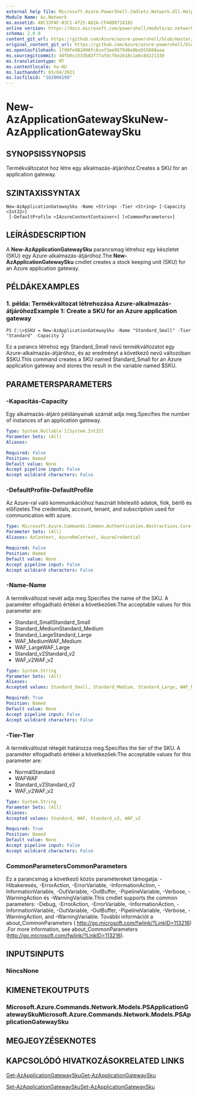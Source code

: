 ```yaml
---
external help file: Microsoft.Azure.PowerShell.Cmdlets.Network.dll-Help.xml
Module Name: Az.Network
ms.assetid: 48C33FAF-83C1-4725-AD2A-CF48D0718182
online version: https://docs.microsoft.com/powershell/module/az.network/new-azapplicationgatewaysku
schema: 2.0.0
content_git_url: https://github.com/Azure/azure-powershell/blob/master/src/Network/Network/help/New-AzApplicationGatewaySku.md
original_content_git_url: https://github.com/Azure/azure-powershell/blob/master/src/Network/Network/help/New-AzApplicationGatewaySku.md
ms.openlocfilehash: 1f99fe982496fc6cef3ee9579d8e0be555880aaa
ms.sourcegitcommit: 4dfb0cc533b83f77afdcfbe2618c1e6c8d221330
ms.translationtype: MT
ms.contentlocale: hu-HU
ms.lasthandoff: 03/04/2021
ms.locfileid: "102006198"
---
```

# <span data-ttu-id="1aa80-101">New-AzApplicationGatewaySku</span><span class="sxs-lookup"><span data-stu-id="1aa80-101">New-AzApplicationGatewaySku</span></span>

## <span data-ttu-id="1aa80-102">SYNOPSIS</span><span class="sxs-lookup"><span data-stu-id="1aa80-102">SYNOPSIS</span></span>
<span data-ttu-id="1aa80-103">Termékváltozatot hoz létre egy alkalmazás-átjáróhoz.</span><span class="sxs-lookup"><span data-stu-id="1aa80-103">Creates a SKU for an application gateway.</span></span>

## <span data-ttu-id="1aa80-104">SZINTAXIS</span><span class="sxs-lookup"><span data-stu-id="1aa80-104">SYNTAX</span></span>

```
New-AzApplicationGatewaySku -Name <String> -Tier <String> [-Capacity <Int32>]
 [-DefaultProfile <IAzureContextContainer>] [<CommonParameters>]
```

## <span data-ttu-id="1aa80-105">LEÍRÁS</span><span class="sxs-lookup"><span data-stu-id="1aa80-105">DESCRIPTION</span></span>
<span data-ttu-id="1aa80-106">A **New-AzApplicationGatewaySku** parancsmag létrehoz egy készletet (SKU) egy Azure-alkalmazás-átjáróhoz.</span><span class="sxs-lookup"><span data-stu-id="1aa80-106">The **New-AzApplicationGatewaySku** cmdlet creates a stock keeping unit (SKU) for an Azure application gateway.</span></span>

## <span data-ttu-id="1aa80-107">PÉLDÁK</span><span class="sxs-lookup"><span data-stu-id="1aa80-107">EXAMPLES</span></span>

### <span data-ttu-id="1aa80-108">1. példa: Termékváltozat létrehozása Azure-alkalmazás-átjáróhoz</span><span class="sxs-lookup"><span data-stu-id="1aa80-108">Example 1: Create a SKU for an Azure application gateway</span></span>
```
PS C:\>$SKU = New-AzApplicationGatewaySku -Name "Standard_Small" -Tier "Standard" -Capacity 2
```

<span data-ttu-id="1aa80-109">Ez a parancs létrehoz egy Standard_Small nevű termékváltozatot egy Azure-alkalmazás-átjáróhoz, és az eredményt a következő nevű változóban $SKU.</span><span class="sxs-lookup"><span data-stu-id="1aa80-109">This command creates a SKU named Standard_Small for an Azure application gateway and stores the result in the variable named $SKU.</span></span>

## <span data-ttu-id="1aa80-110">PARAMETERS</span><span class="sxs-lookup"><span data-stu-id="1aa80-110">PARAMETERS</span></span>

### <span data-ttu-id="1aa80-111">-Kapacitás</span><span class="sxs-lookup"><span data-stu-id="1aa80-111">-Capacity</span></span>
<span data-ttu-id="1aa80-112">Egy alkalmazás-átjáró példányainak számát adja meg.</span><span class="sxs-lookup"><span data-stu-id="1aa80-112">Specifies the number of instances of an application gateway.</span></span>

```yaml
Type: System.Nullable`1[System.Int32]
Parameter Sets: (All)
Aliases:

Required: False
Position: Named
Default value: None
Accept pipeline input: False
Accept wildcard characters: False
```

### <span data-ttu-id="1aa80-113">-DefaultProfile</span><span class="sxs-lookup"><span data-stu-id="1aa80-113">-DefaultProfile</span></span>
<span data-ttu-id="1aa80-114">Az Azure-ral való kommunikációhoz használt hitelesítő adatok, fiók, bérlő és előfizetés.</span><span class="sxs-lookup"><span data-stu-id="1aa80-114">The credentials, account, tenant, and subscription used for communication with azure.</span></span>

```yaml
Type: Microsoft.Azure.Commands.Common.Authentication.Abstractions.Core.IAzureContextContainer
Parameter Sets: (All)
Aliases: AzContext, AzureRmContext, AzureCredential

Required: False
Position: Named
Default value: None
Accept pipeline input: False
Accept wildcard characters: False
```

### <span data-ttu-id="1aa80-115">-Name</span><span class="sxs-lookup"><span data-stu-id="1aa80-115">-Name</span></span>
<span data-ttu-id="1aa80-116">A termékváltozat nevét adja meg.</span><span class="sxs-lookup"><span data-stu-id="1aa80-116">Specifies the name of the SKU.</span></span>
<span data-ttu-id="1aa80-117">A paraméter elfogadható értékei a következőek:</span><span class="sxs-lookup"><span data-stu-id="1aa80-117">The acceptable values for this parameter are:</span></span>
- <span data-ttu-id="1aa80-118">Standard_Small</span><span class="sxs-lookup"><span data-stu-id="1aa80-118">Standard_Small</span></span>
- <span data-ttu-id="1aa80-119">Standard_Medium</span><span class="sxs-lookup"><span data-stu-id="1aa80-119">Standard_Medium</span></span>
- <span data-ttu-id="1aa80-120">Standard_Large</span><span class="sxs-lookup"><span data-stu-id="1aa80-120">Standard_Large</span></span>
- <span data-ttu-id="1aa80-121">WAF_Medium</span><span class="sxs-lookup"><span data-stu-id="1aa80-121">WAF_Medium</span></span>
- <span data-ttu-id="1aa80-122">WAF_Large</span><span class="sxs-lookup"><span data-stu-id="1aa80-122">WAF_Large</span></span>
- <span data-ttu-id="1aa80-123">Standard_v2</span><span class="sxs-lookup"><span data-stu-id="1aa80-123">Standard_v2</span></span>
- <span data-ttu-id="1aa80-124">WAF_v2</span><span class="sxs-lookup"><span data-stu-id="1aa80-124">WAF_v2</span></span>

```yaml
Type: System.String
Parameter Sets: (All)
Aliases:
Accepted values: Standard_Small, Standard_Medium, Standard_Large, WAF_Medium, WAF_Large, Standard_v2, WAF_v2

Required: True
Position: Named
Default value: None
Accept pipeline input: False
Accept wildcard characters: False
```

### <span data-ttu-id="1aa80-125">-Tier</span><span class="sxs-lookup"><span data-stu-id="1aa80-125">-Tier</span></span>
<span data-ttu-id="1aa80-126">A termékváltozat rétegét határozza meg.</span><span class="sxs-lookup"><span data-stu-id="1aa80-126">Specifies the tier of the SKU.</span></span>
<span data-ttu-id="1aa80-127">A paraméter elfogadható értékei a következőek:</span><span class="sxs-lookup"><span data-stu-id="1aa80-127">The acceptable values for this parameter are:</span></span>
- <span data-ttu-id="1aa80-128">Normál</span><span class="sxs-lookup"><span data-stu-id="1aa80-128">Standard</span></span>
- <span data-ttu-id="1aa80-129">WAF</span><span class="sxs-lookup"><span data-stu-id="1aa80-129">WAF</span></span>
- <span data-ttu-id="1aa80-130">Standard_v2</span><span class="sxs-lookup"><span data-stu-id="1aa80-130">Standard_v2</span></span>
- <span data-ttu-id="1aa80-131">WAF_v2</span><span class="sxs-lookup"><span data-stu-id="1aa80-131">WAF_v2</span></span>

```yaml
Type: System.String
Parameter Sets: (All)
Aliases:
Accepted values: Standard, WAF, Standard_v2, WAF_v2

Required: True
Position: Named
Default value: None
Accept pipeline input: False
Accept wildcard characters: False
```

### <span data-ttu-id="1aa80-132">CommonParameters</span><span class="sxs-lookup"><span data-stu-id="1aa80-132">CommonParameters</span></span>
<span data-ttu-id="1aa80-133">Ez a parancsmag a következő közös paramétereket támogatja: -Hibakeresés, -ErrorAction, -ErrorVariable, -InformationAction, -InformationVariable, -OutVariable, -OutBuffer, -PipelineVariable, -Verbose, -WarningAction és -WarningVariable.</span><span class="sxs-lookup"><span data-stu-id="1aa80-133">This cmdlet supports the common parameters: -Debug, -ErrorAction, -ErrorVariable, -InformationAction, -InformationVariable, -OutVariable, -OutBuffer, -PipelineVariable, -Verbose, -WarningAction, and -WarningVariable.</span></span> <span data-ttu-id="1aa80-134">További információt a about_CommonParameters ( http://go.microsoft.com/fwlink/?LinkID=113216) .</span><span class="sxs-lookup"><span data-stu-id="1aa80-134">For more information, see about_CommonParameters (http://go.microsoft.com/fwlink/?LinkID=113216).</span></span>

## <span data-ttu-id="1aa80-135">INPUTS</span><span class="sxs-lookup"><span data-stu-id="1aa80-135">INPUTS</span></span>

### <span data-ttu-id="1aa80-136">Nincs</span><span class="sxs-lookup"><span data-stu-id="1aa80-136">None</span></span>

## <span data-ttu-id="1aa80-137">KIMENETEK</span><span class="sxs-lookup"><span data-stu-id="1aa80-137">OUTPUTS</span></span>

### <span data-ttu-id="1aa80-138">Microsoft.Azure.Commands.Network.Models.PSApplicationGatewaySku</span><span class="sxs-lookup"><span data-stu-id="1aa80-138">Microsoft.Azure.Commands.Network.Models.PSApplicationGatewaySku</span></span>

## <span data-ttu-id="1aa80-139">MEGJEGYZÉSEK</span><span class="sxs-lookup"><span data-stu-id="1aa80-139">NOTES</span></span>

## <span data-ttu-id="1aa80-140">KAPCSOLÓDÓ HIVATKOZÁSOK</span><span class="sxs-lookup"><span data-stu-id="1aa80-140">RELATED LINKS</span></span>

[<span data-ttu-id="1aa80-141">Get-AzApplicationGatewaySku</span><span class="sxs-lookup"><span data-stu-id="1aa80-141">Get-AzApplicationGatewaySku</span></span>](./Get-AzApplicationGatewaySku.md)

[<span data-ttu-id="1aa80-142">Set-AzApplicationGatewaySku</span><span class="sxs-lookup"><span data-stu-id="1aa80-142">Set-AzApplicationGatewaySku</span></span>](./Set-AzApplicationGatewaySku.md)


